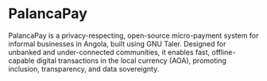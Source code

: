 # PalancaPay
PalancaPay is a privacy-respecting, open-source micro-payment system for informal businesses in Angola, built using GNU Taler. Designed for unbanked and under-connected communities, it enables fast, offline-capable digital transactions in the local currency (AOA), promoting inclusion, transparency, and data sovereignty.
